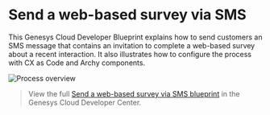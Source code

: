 # Send a web-based survey via SMS

This Genesys Cloud Developer Blueprint explains how to send customers an SMS message that contains an invitation to complete a web-based survey about a recent interaction. It also illustrates how to configure the process with CX as Code and Archy components.

![Process overview](/blueprint/images/processoverview.png "Process overview")

> View the full [Send a web-based survey via SMS blueprint](https://developer.genesys.cloud/blueprints/send-a-web-based-survey-via-sms/) in the Genesys Cloud Developer Center.
